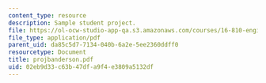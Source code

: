 ```yaml
---
content_type: resource
description: Sample student project.
file: https://ol-ocw-studio-app-qa.s3.amazonaws.com/courses/16-810-engineering-design-and-rapid-prototyping-january-iap-2007/02eb9d33c63b47dfa9f4e3809a5132df_projbanderson.pdf
file_type: application/pdf
parent_uid: da85c5d7-7134-040b-6a2e-5ee2360ddff0
resourcetype: Document
title: projbanderson.pdf
uid: 02eb9d33-c63b-47df-a9f4-e3809a5132df
---
```

